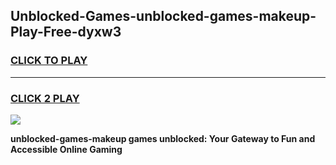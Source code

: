 
## Unblocked-Games-unblocked-games-makeup-Play-Free-dyxw3
<h3>
<a href="https://premium76.site?title=unblocked-games-makeup&ref=19M">CLICK TO PLAY</a></h3>
<hr>

<h3>
<a href="https://premium76.site?title=unblocked-games-makeup&ref=19M">CLICK 2 PLAY</a>
  
</h3>

<a href="https://premium76.site?title=unblocked-games-makeup&ref=19M"><img src="https://clearcache.store/games.png"></a>


**unblocked-games-makeup games unblocked: Your Gateway to Fun and Accessible Online Gaming**
